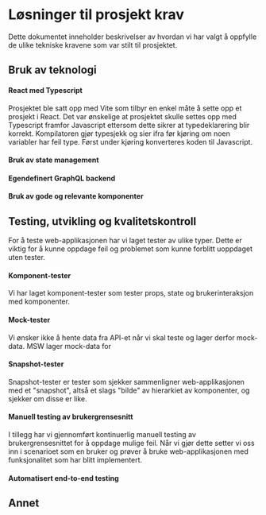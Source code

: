 # Løsninger til prosjekt krav

Dette dokumentet inneholder beskrivelser av hvordan vi har valgt å oppfylle de ulike tekniske kravene som var stilt til prosjektet.

## Bruk av teknologi

#### React med Typescript

Prosjektet ble satt opp med Vite som tilbyr en enkel måte å sette opp et prosjekt i React. Det var ønskelige at prosjektet skulle settes opp med Typescript framfor Javascript ettersom dette sikrer at typedeklarering blir korrekt. Kompilatoren gjør typesjekk og sier ifra før kjøring om noen variabler har feil type. Først under kjøring konverteres koden til Javascript.

#### Bruk av state management

#### Egendefinert GraphQL backend

#### Bruk av gode og relevante komponenter


## Testing, utvikling og kvalitetskontroll

For å teste web-applikasjonen har vi laget tester av ulike typer. Dette er viktig for å kunne oppdage feil og problemet som kunne forblitt uoppdaget uten tester.

#### Komponent-tester

Vi har laget komponent-tester som tester props, state og brukerinteraksjon med komponenter. 

#### Mock-tester

 Vi ønsker ikke å hente data fra API-et når vi skal teste og lager derfor mock-data. MSW lager mock-data for 

#### Snapshot-tester

Snapshot-tester er tester som sjekker sammenligner web-applikasjonen med et "snapshot", altså et slags "bilde" av hierarkiet av komponenter, og sjekker om disse er like.

#### Manuell testing av brukergrensesnitt

I tillegg har vi gjennomført kontinuerlig manuell testing av brukergrensesnittet for å oppdage mulige feil. Når vi gjør dette setter vi oss inn i scenarioet som en bruker og prøver å bruke web-applikasjonen med funksjonalitet som har blitt implementert.

#### Automatisert end-to-end testing

## Annet


